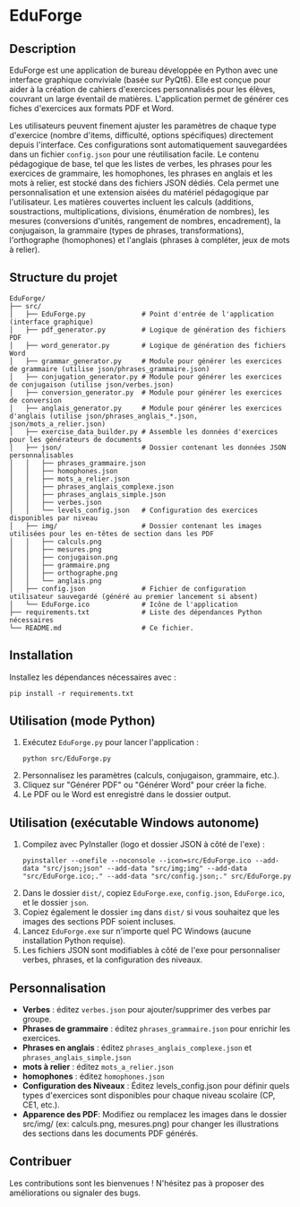 # EduForge

## Description
EduForge est une application de bureau développée en Python avec une interface graphique conviviale (basée sur PyQt6). Elle est conçue pour aider à la création de cahiers d'exercices personnalisés pour les élèves, couvrant un large éventail de matières. L'application permet de générer ces fiches d'exercices aux formats PDF et Word.

Les utilisateurs peuvent finement ajuster les paramètres de chaque type d'exercice (nombre d'items, difficulté, options spécifiques) directement depuis l'interface. Ces configurations sont automatiquement sauvegardées dans un fichier `config.json` pour une réutilisation facile. Le contenu pédagogique de base, tel que les listes de verbes, les phrases pour les exercices de grammaire, les homophones, les phrases en anglais et les mots à relier, est stocké dans des fichiers JSON dédiés. Cela permet une personnalisation et une extension aisées du matériel pédagogique par l'utilisateur. Les matières couvertes incluent les calculs (additions, soustractions, multiplications, divisions, énumération de nombres), les mesures (conversions d'unités, rangement de nombres, encadrement), la conjugaison, la grammaire (types de phrases, transformations), l'orthographe (homophones) et l'anglais (phrases à compléter, jeux de mots à relier).

## Structure du projet
```
EduForge/
├── src/
│   ├── EduForge.py              # Point d'entrée de l'application (interface graphique)
│   ├── pdf_generator.py         # Logique de génération des fichiers PDF
│   ├── word_generator.py        # Logique de génération des fichiers Word
│   ├── grammar_generator.py     # Module pour générer les exercices de grammaire (utilise json/phrases_grammaire.json)
│   ├── conjugation_generator.py # Module pour générer les exercices de conjugaison (utilise json/verbes.json)
│   ├── conversion_generator.py  # Module pour générer les exercices de conversion
│   ├── anglais_generator.py     # Module pour générer les exercices d'anglais (utilise json/phrases_anglais_*.json, json/mots_a_relier.json)
│   ├── exercise_data_builder.py # Assemble les données d'exercices pour les générateurs de documents
│   ├── json/                    # Dossier contenant les données JSON personnalisables
│   │   ├── phrases_grammaire.json
│   │   ├── homophones.json
│   │   ├── mots_a_relier.json
│   │   ├── phrases_anglais_complexe.json
│   │   ├── phrases_anglais_simple.json
│   │   ├── verbes.json
│   │   └── levels_config.json   # Configuration des exercices disponibles par niveau
│   ├── img/                     # Dossier contenant les images utilisées pour les en-têtes de section dans les PDF
│   │   ├── calculs.png
│   │   ├── mesures.png
│   │   ├── conjugaison.png
│   │   ├── grammaire.png
│   │   ├── orthographe.png
│   │   └── anglais.png
│   ├── config.json              # Fichier de configuration utilisateur sauvegardé (généré au premier lancement si absent)
│   └── EduForge.ico             # Icône de l'application
├── requirements.txt             # Liste des dépendances Python nécessaires
└── README.md                    # Ce fichier.
```

## Installation
Installez les dépendances nécessaires avec :

```
pip install -r requirements.txt
```

## Utilisation (mode Python)
1. Exécutez `EduForge.py` pour lancer l'application :
   ```
   python src/EduForge.py
   ```
2. Personnalisez les paramètres (calculs, conjugaison, grammaire, etc.).
3. Cliquez sur "Générer PDF" ou "Générer Word" pour créer la fiche.
4. Le PDF ou le Word est enregistré dans le dossier output.

## Utilisation (exécutable Windows autonome)
1. Compilez avec PyInstaller (logo et dossier JSON à côté de l'exe) :
   ```
   pyinstaller --onefile --noconsole --icon=src/EduForge.ico --add-data "src/json;json" --add-data "src/img;img" --add-data "src/EduForge.ico;." --add-data "src/config.json;." src/EduForge.py
   ```
2. Dans le dossier `dist/`, copiez `EduForge.exe`, `config.json`, `EduForge.ico`, et le dossier `json`.
3. Copiez également le dossier `img` dans `dist/` si vous souhaitez que les images des sections PDF soient incluses.
4. Lancez `EduForge.exe` sur n'importe quel PC Windows (aucune installation Python requise).
5. Les fichiers JSON sont modifiables à côté de l'exe pour personnaliser verbes, phrases, et la configuration des niveaux.
 

## Personnalisation
- **Verbes** : éditez `verbes.json` pour ajouter/supprimer des verbes par groupe.
- **Phrases de grammaire** : éditez `phrases_grammaire.json` pour enrichir les exercices.
- **Phrases en anglais** : éditez `phrases_anglais_complexe.json` et `phrases_anglais_simple.json`
- **mots à relier** : éditez `mots_a_relier.json`
- **homophones** : éditez `homophones.json`
- **Configuration des Niveaux** : Éditez levels_config.json pour définir quels types d'exercices sont disponibles pour chaque niveau scolaire (CP, CE1, etc.). 
- **Apparence des PDF**: Modifiez ou remplacez les images dans le dossier src/img/ (ex: calculs.png, mesures.png) pour changer les illustrations des sections dans les documents PDF générés. 

## Contribuer
Les contributions sont les bienvenues ! N'hésitez pas à proposer des améliorations ou signaler des bugs.